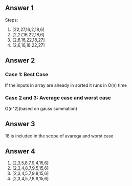 ## Answer 1

Steps:
1. [22,27,16,2,18,6]
2. [2,27,16,22,18,6]
3. [2,6,16,22,18,27]
4. [2,6,16,18,22,27]

## Answer 2

### Case 1: Best Case
If the inputs in array are already in sorted it runs in O(n) time

### Case 2 and 3: Average case and worst case
O(n^2)(based on gauss summation)

## Answer 3
18 is included in the scope of avarega and worst case

## Answer 4
1. [2,3,5,8,7,9,4,15,6]
2. [2,3,4,8,7,9,5,15,6]
3. [2,3,4,5,7,9,8,15,6]
4. [2,3,4,5,7,8,9,15,6]
